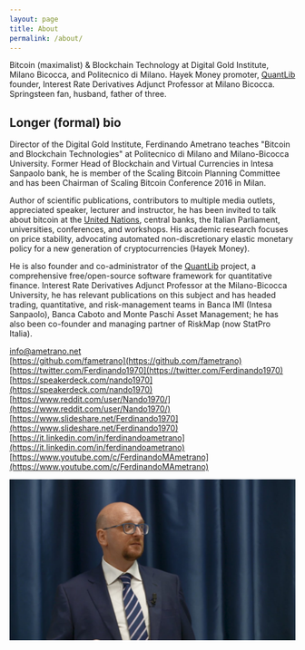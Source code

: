 ```yaml
---
layout: page
title: About
permalink: /about/
---
```


Bitcoin (maximalist) & Blockchain Technology at Digital Gold Institute, Milano Bicocca, and Politecnico di Milano. Hayek Money promoter, [QuantLib](https://www.quantlib.org) founder, Interest Rate Derivatives Adjunct Professor at Milano Bicocca. Springsteen fan, husband, father of three.


## Longer (formal) bio

Director of the Digital Gold Institute, Ferdinando Ametrano teaches "Bitcoin and Blockchain Technologies" at Politecnico di Milano and Milano-Bicocca University. Former Head of Blockchain and Virtual Currencies in Intesa Sanpaolo bank, he is member of the Scaling Bitcoin Planning Committee and has been Chairman of Scaling Bitcoin Conference 2016 in Milan. 

Author of scientific publications, contributors to multiple media outlets, appreciated speaker, lecturer and instructor, he has been invited to talk about bitcoin at the [United Nations](https://www.youtube.com/watch?v=VbwUwioZ9F0&t=330s&index=10&list=PLrVvuryXHYTezxoQBL7Lw3svQEVd2uTzZ), central banks, the Italian Parliament, universities, conferences, and workshops. His academic research focuses on price stability, advocating automated non-discretionary elastic monetary policy for a new generation of cryptocurrencies (Hayek Money).

He is also founder and co-administrator of the [QuantLib](https://www.quantlib.org) project, a comprehensive free/open-source software framework for quantitative finance. Interest Rate Derivatives Adjunct Professor at the Milano-Bicocca University, he has relevant publications on this subject and has headed trading, quantitative, and risk-management teams in Banca IMI (Intesa Sanpaolo), Banca Caboto and Monte Paschi Asset Management; he has also been co-founder and managing partner of RiskMap (now StatPro Italia).

[info@ametrano.net](mailto:info@ametrano.net)  
[https://github.com/fametrano](https://github.com/fametrano)  
[https://twitter.com/Ferdinando1970](https://twitter.com/Ferdinando1970)  
[https://speakerdeck.com/nando1970](https://speakerdeck.com/nando1970)  
[https://www.reddit.com/user/Nando1970/](https://www.reddit.com/user/Nando1970/)  
[https://www.slideshare.net/Ferdinando1970](https://www.slideshare.net/Ferdinando1970)  
[https://it.linkedin.com/in/ferdinandoametrano](https://it.linkedin.com/in/ferdinandoametrano)  
[https://www.youtube.com/c/FerdinandoMAmetrano](https://www.youtube.com/c/FerdinandoMAmetrano)

![Ferdinando M. Ametrano](images/201809AmetranoProfileRectangular.jpg)
